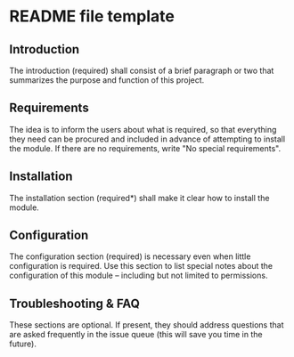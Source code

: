 # README file template

## Introduction
The introduction (required) shall consist of a brief paragraph or two that summarizes the purpose and function of this project.

## Requirements
The idea is to inform the users about what is required, so that everything they need can be procured and included in advance of attempting to install the module. If there are no requirements, write "No special requirements".

## Installation
The installation section (required*) shall make it clear how to install the module.

## Configuration
The configuration section (required) is necessary even when little configuration is required. Use this section to list special notes about the configuration of this module – including but not limited to permissions.

## Troubleshooting & FAQ
These sections are optional. If present, they should address questions that are asked frequently in the issue queue (this will save you time in the future).
